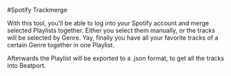 #Spotify Trackmerge

With this tool, you'll be able to log into your Spotify account and merge selected Playlists together.
Either you select them manually, or the tracks will be selected by Genre. 
Yay, finally you have all your favorite tracks of a certain Genre together in one Playlist.

Afterwards the Playlist will be exported to a .json format, to get all the tracks into Beatport.